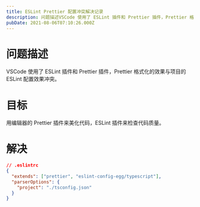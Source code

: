 ```yaml
---
title: ESLint Prettier 配置冲突解决记录
description: 问题描述VSCode 使用了 ESLint 插件和 Prettier 插件，Prettier 格式化的效果与项目的 ESLint 配置效果冲突。目标用编辑器的 Prettier 插件来美化代码，ESLint 插件来检查代码质量。解决// .eslintrc {   "extends"
pubDate: 2021-08-06T07:10:26.000Z
---
```


# 问题描述
VSCode 使用了 ESLint 插件和 Prettier 插件，Prettier 格式化的效果与项目的 ESLint 配置效果冲突。

# 目标
用编辑器的 Prettier 插件来美化代码，ESLint 插件来检查代码质量。

# 解决
```json
// .eslintrc
{
  "extends": ["prettier", "eslint-config-egg/typescript"],
  "parserOptions": {
    "project": "./tsconfig.json"
  }
}
```

